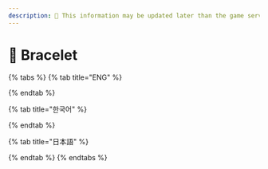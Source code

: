 ```yaml
---
description: 🛑 This information may be updated later than the game server data.
---
```


# 🙌 Bracelet

{% tabs %}
{% tab title="ENG" %}

{% endtab %}

{% tab title="한국어" %}

{% endtab %}

{% tab title="日本語" %}

{% endtab %}
{% endtabs %}
